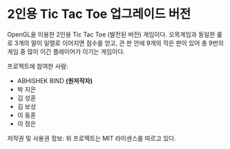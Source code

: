 # 2인용 Tic Tac Toe 업그레이드 버전


OpenGL을 이용한 2인용 Tic Tac Toe (발전된 버전) 게임이다. 오목게임과 동일한 룰로 3개의 말이 일렬로 이어지면 점수를 얻고, 큰 판 안에 9개의 작은 판이 있어 총 9번의 게임 중 많이 이긴 플레이어가 이기는 게임이다.


프로젝트에 참여한 사람:
+ ABHISHEK BIND **(원저작자)**
+ 박 지은
+ 김 성훈
+ 김 보성
+ 이 동훈
+ 이 정은


저작권 및 사용권 정보:
위 프로젝트는 MIT 라이센스를 따르고 있다.
